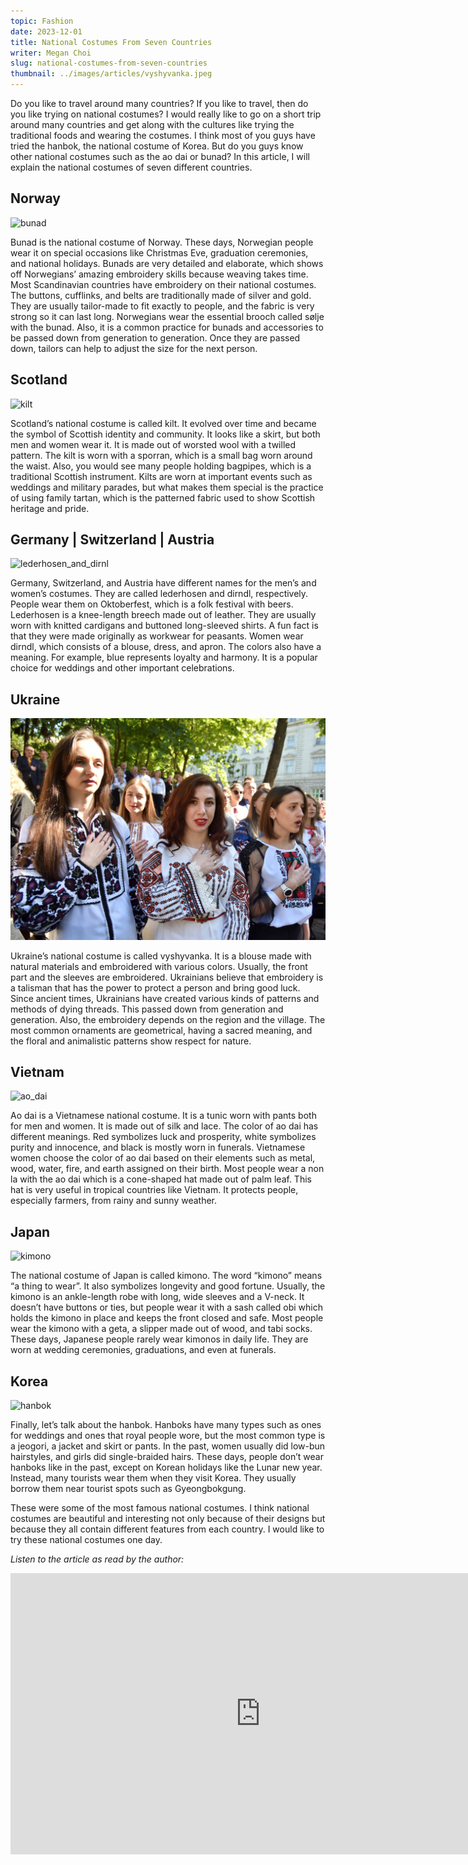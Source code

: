 ```yaml
---
topic: Fashion
date: 2023-12-01
title: National Costumes From Seven Countries
writer: Megan Choi
slug: national-costumes-from-seven-countries
thumbnail: ../images/articles/vyshyvanka.jpeg
---
```

Do you like to travel around many countries? If you like to travel, then do you like trying on national costumes? I would really like to go on a short trip around many countries and get along with the cultures like trying the traditional foods and wearing the costumes. I think most of you guys have tried the hanbok, the national costume of Korea. But do you guys know other national costumes such as the ao dai or bunad? In this article, I will explain the national costumes of seven different countries.  
                  
## Norway 
![bunad](https://www.norskflid.no/fileshare/cache/1080_1080_False_False_1_96__fileshare_filarkivroot_Bunad_Hordaland_Hardanger%20Kvam%20NY_Hardanger%20herre,%20gronn%20Hardanger%20dame%20_1080x1080_Hardanger%20herre,%20gronn%20Hardanger%20dame%20_1080x1080_xlarge_jpg.jpg)

Bunad is the national costume of Norway. These days, Norwegian people wear it on special occasions like Christmas Eve, graduation ceremonies, and national holidays. Bunads are very detailed and elaborate, which shows off Norwegians’ amazing embroidery skills because weaving takes time. Most Scandinavian countries have embroidery on their national costumes. The buttons, cufflinks, and belts are traditionally made of silver and gold. They are usually tailor-made to fit exactly to people, and the fabric is very strong so it can last long. Norwegians wear the essential brooch called sølje with the bunad. Also, it is a common practice for bunads and accessories to be passed down from generation to generation. Once they are passed down, tailors can help to adjust the size for the next person. 

## Scotland
![kilt](https://images.squarespace-cdn.com/content/v1/5c9c84ab92441b2e0c2fd836/1687421910857-JK22STTV5JT7FA6DLNAB/SlanjEdinburgh05.jpg?format=1500w)

Scotland’s national costume is called kilt. It evolved over time and became the symbol of Scottish identity and community. It looks like a skirt, but both men and women wear it. It is made out of worsted wool with a twilled pattern. The kilt is worn with a sporran, which is a small bag worn around the waist. Also, you would see many people holding bagpipes, which is a traditional Scottish instrument. Kilts are worn at important events such as weddings and military parades, but what makes them special is the practice of using family tartan, which is the patterned fabric used to show Scottish heritage and pride. 

## Germany | Switzerland | Austria
![lederhosen_and_dirnl](https://germanculture.com.ua/wp-content/uploads/2018/07/Trachten-of-Oberstdorf-Bavaria.jpg)

Germany, Switzerland, and Austria have different names for the men’s and women’s costumes. They are called lederhosen and dirndl, respectively. People wear them on Oktoberfest, which is a folk festival with beers. Lederhosen is a knee-length breech made out of leather. They are usually worn with knitted cardigans and buttoned long-sleeved shirts. A fun fact is that they were made originally as workwear for peasants. Women wear dirndl, which consists of a blouse, dress, and apron. The colors also have a meaning. For example, blue represents loyalty and harmony. It is a popular choice for weddings and other important celebrations. 


## Ukraine
![vyshvanka](../images/articles/vyshyvanka.jpeg)

Ukraine’s national costume is called vyshyvanka. It is a blouse made with natural materials and embroidered with various colors. Usually, the front part and the sleeves are embroidered. Ukrainians believe that embroidery is a talisman that has the power to protect a person and bring good luck. Since ancient times, Ukrainians have created various kinds of patterns and methods of dying threads. This passed down from generation and generation. Also, the embroidery depends on the region and the village. The most common ornaments are geometrical, having a sacred meaning, and the floral and animalistic patterns show respect for nature. 

## Vietnam
![ao_dai](https://upload.wikimedia.org/wikipedia/commons/thumb/b/b2/%C3%81o_d%C3%A0i_-_49541606632.jpg/640px-%C3%81o_d%C3%A0i_-_49541606632.jpg)

Ao dai is a Vietnamese national costume. It is a tunic worn with pants both for men and women. It is made out of silk and lace. The color of ao dai has different meanings. Red symbolizes luck and prosperity, white symbolizes purity and innocence, and black is mostly worn in funerals. Vietnamese women choose the color of ao dai based on their elements such as metal, wood, water, fire, and earth assigned on their birth. Most people wear a non la with the ao dai which is a cone-shaped hat made out of palm leaf. This hat is very useful in tropical countries like Vietnam. It protects people, especially farmers, from rainy and sunny weather. 

## Japan
![kimono](https://i0.wp.com/asiatimes.com/wp-content/uploads/2022/08/what-is-a-kimono-4-1-e1661401365362.jpeg?fit=1536%2C1332&ssl=1)

The national costume of Japan is called kimono. The word “kimono” means “a thing to wear”. It also symbolizes longevity and good fortune. Usually, the kimono is an ankle-length robe with long, wide sleeves and a V-neck. It doesn’t have buttons or ties, but people wear it with a sash called obi which holds the kimono in place and keeps the front closed and safe. Most people wear the kimono with a geta, a slipper made out of wood, and tabi socks. These days, Japanese people rarely wear kimonos in daily life. They are worn at wedding ceremonies, graduations, and even at funerals. 

## Korea
![hanbok](https://upload.wikimedia.org/wikipedia/commons/thumb/1/13/Korean_clothing-Hanbok-Joseon_period-02.jpg/1280px-Korean_clothing-Hanbok-Joseon_period-02.jpg)

Finally, let’s talk about the hanbok. Hanboks have many types such as ones for weddings and ones that royal people wore, but the most common type is a jeogori, a jacket and skirt or pants. In the past, women usually did low-bun hairstyles, and girls did single-braided hairs. These days, people don’t wear hanboks like in the past, except on Korean holidays like the Lunar new year. Instead, many tourists wear them when they visit Korea. They usually borrow them near tourist spots such as Gyeongbokgung. 


These were some of the most famous national costumes. I think national costumes are beautiful and interesting not only because of their designs but because they all contain different features from each country. I would like to try these national costumes one day.

*Listen to the article as read by the author:*
<iframe width="800" height="450" src="https://www.youtube.com/embed/1dSt77G2-R8" title="Megan Choi - December 2023 - TCA Journal" frameborder="0" allow="accelerometer; autoplay; clipboard-write; encrypted-media; gyroscope; picture-in-picture; web-share" allowfullscreen></iframe>